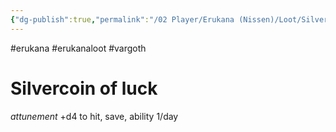 ```yaml
---
{"dg-publish":true,"permalink":"/02 Player/Erukana (Nissen)/Loot/Silver coin of luck/"}
---
```


#erukana #erukanaloot #vargoth 

# Silvercoin of luck 

*attunement* 
+d4 to hit, save, ability  1/day  
